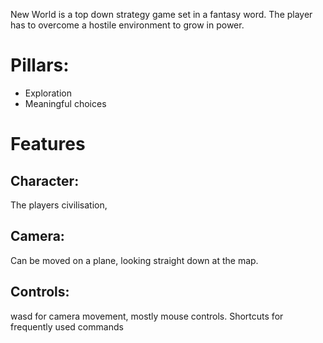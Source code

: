 New World is a top down strategy game set in a fantasy word. The player has to overcome a hostile environment to grow in power.

# Pillars:
- Exploration
- Meaningful choices

# Features
## Character:
The players civilisation, 

## Camera:
Can be moved on a plane, looking straight down at the map.

## Controls:
wasd for camera movement, mostly mouse controls.
Shortcuts for frequently used commands

